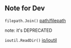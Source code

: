 ## Note for Dev

`filepath.Join()` [path/filepath](https://pkg.go.dev/path/filepath#Join)

note: it's DEPRECATED

`ioutil.ReadDir()` [io/ioutil](https://pkg.go.dev/io/ioutil#ReadDir)
